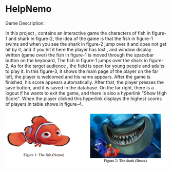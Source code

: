 # HelpNemo

Game Description:

In this project , contains an interactive game the characters of fish  in figure-1 and shark in figure-2,
the idea of the game is that the fish  in figure-1 swims and when you see the shark in figure-2 jump over it and does not get hit by it,
and if you hit it here the player has lost , and window display written (game over) the fish in figure-1 is moved through the spacebar button on the keyboard,
The fish in figure-1 jumps over the shark in figure-2, As for the target audience , the field is open for young people and adults to play it.
In this figure-3, it shows the main page of the player on the far left, the player is welcomed and his name appears. After the game is finished, 
his score appears automatically. After that, the player presses the save button, and it is saved in the database. 
On the far right, there is a logout if he wants to exit the game, and there is also a hyperlink "Show High Score". 
When the player clicked this hyperlink displays the highest scores of players in table shows in figure-4.

![Screenshot](f1+2.PNG)


 
